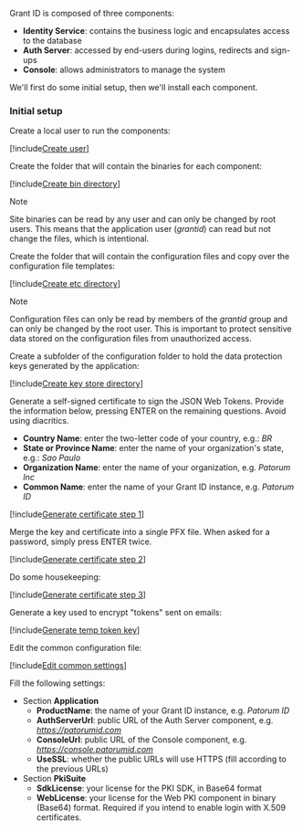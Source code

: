 ﻿Grant ID is composed of three components:

* **Identity Service**: contains the business logic and encapsulates access to the database
* **Auth Server**: accessed by end-users during logins, redirects and sign-ups
* **Console**: allows administrators to manage the system

We'll first do some initial setup, then we'll install each component.

### Initial setup

Create a local user to run the components:

[!include[Create user](../../../../../../includes/grant-id/linux/create-user.md)]

Create the folder that will contain the binaries for each component:

[!include[Create bin directory](../../../../../../includes/grant-id/linux/create-bin-dir.md)]

> [!NOTE]
> Site binaries can be read by any user and can only be changed by root users. This means that the application user (*grantid*) can read but not change the files, which is intentional.

Create the folder that will contain the configuration files and copy over the configuration file templates:

[!include[Create etc directory](../../../../../../includes/grant-id/linux/create-etc-dir.md)]

> [!NOTE]
> Configuration files can only be read by members of the *grantid* group and can only be changed by the root user. This is important to protect sensitive data stored on the configuration files from unauthorized access.

Create a subfolder of the configuration folder to hold the data protection keys generated by the application:

[!include[Create key store directory](../../../../../../includes/grant-id/linux/create-key-store-dir.md)]

Generate a self-signed certificate to sign the JSON Web Tokens. Provide the information below, pressing ENTER on the remaining questions. Avoid using diacritics.

* **Country Name**: enter the two-letter code of your country, e.g.: *BR*
* **State or Province Name**: enter the name of your organization's state, e.g.: *Sao Paulo*
* **Organization Name**: enter the name of your organization, e.g. *Patorum Inc*
* **Common Name**: enter the name of your Grant ID instance, e.g. *Patorum ID*

[!include[Generate certificate step 1](../../../../../../includes/grant-id/linux/gen-cert-step1.md)]

Merge the key and certificate into a single PFX file. When asked for a password, simply press ENTER twice.

[!include[Generate certificate step 2](../../../../../../includes/grant-id/linux/gen-cert-step2.md)]

Do some housekeeping:

[!include[Generate certificate step 3](../../../../../../includes/grant-id/linux/gen-cert-step3.md)]

Generate a key used to encrypt "tokens" sent on emails:

[!include[Generate temp token key](../../../../../../includes/grant-id/linux/gen-temp-token-key.md)]

Edit the common configuration file:

[!include[Edit common settings](../../../../../../includes/grant-id/linux/edit-settings-common.md)]

Fill the following settings:

* Section **Application**
  * **ProductName**: the name of your Grant ID instance, e.g. *Patorum ID*
  * **AuthServerUrl**: public URL of the Auth Server component, e.g. *https://patorumid.com*
  * **ConsoleUrl**: public URL of the Console component, e.g. *https://console.patorumid.com*
  * **UseSSL**: whether the public URLs will use HTTPS (fill according to the previous URLs)
* Section **PkiSuite**
  * **SdkLicense**: your license for the PKI SDK, in Base64 format
  * **WebLicense**: your license for the Web PKI component in binary (Base64) format. Required if you intend to enable login with X.509 certificates.
